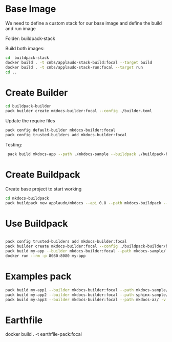 # Base Image

We need to define a custom stack for our base image and define the build and run image

Folder: buildpack-stack

Build both images:
```bash
cd  buildpack-stack
docker build . -t cnbs/applaudo-stack-build:focal --target build
docker build . -t cnbs/applaudo-stack-run:focal --target run
cd ..
```
# Create Builder

```bash
cd buildpack-builder
pack builder create mkdocs-builder:focal --config ./builder.toml
```

Update the require files

```bash
pack config default-builder mkdocs-builder:focal
pack config trusted-builders add mkdocs-builder:focal
```

Testing:
```bash
 pack build mkdocs-app --path ./mkdocs-sample --buildpack ./buildpack-builder/buildpack/mkdocs-buildpack/
```

# Create Buildpack

Create base project to start working

```bash
cd mkdocs-buildpack
pack buildpack new applaudo/mkdocs --api 0.8 --path mkdocs-buildpack --version 0.0.1 --stacks io.buildpacks.applaudo.stacks.focal
```

# Use Buildpack
 
```bash

pack config trusted-builders add mkdocs-builder:focal
pack builder create mkdocs-builder:focal --config ./buildpack-builder/builder.toml
pack build my-app --builder mkdocs-builder:focal --path mkdocs-sample/ -v
docker run --rm -p 8080:8080 my-app
```

# Examples pack

```bash
pack build my-app1 --builder mkdocs-builder:focal --path mkdocs-sample/ -v
pack build my-app2 --builder mkdocs-builder:focal --path sphinx-sample/ -v
pack build my-app3 --builder mkdocs-builder:focal --path mkdocs-az/ -v
```

# Earthfile

docker build . -t earthfile-pack:focal